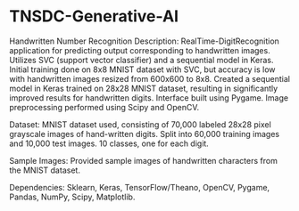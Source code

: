 # TNSDC-Generative-AI
Handwritten Number Recognition
Description:
RealTime-DigitRecognition application for predicting output corresponding to handwritten images.
Utilizes SVC (support vector classifier) and a sequential model in Keras.
Initial training done on 8x8 MNIST dataset with SVC, but accuracy is low with handwritten images resized from 600x600 to 8x8.
Created a sequential model in Keras trained on 28x28 MNIST dataset, resulting in significantly improved results for handwritten digits.
Interface built using Pygame.
Image preprocessing performed using Scipy and OpenCV.

Dataset:
MNIST dataset used, consisting of 70,000 labeled 28x28 pixel grayscale images of hand-written digits.
Split into 60,000 training images and 10,000 test images.
10 classes, one for each digit.

Sample Images:
Provided sample images of handwritten characters from the MNIST dataset.

Dependencies:
Sklearn, Keras, TensorFlow/Theano, OpenCV, Pygame, Pandas, NumPy, Scipy, Matplotlib.
